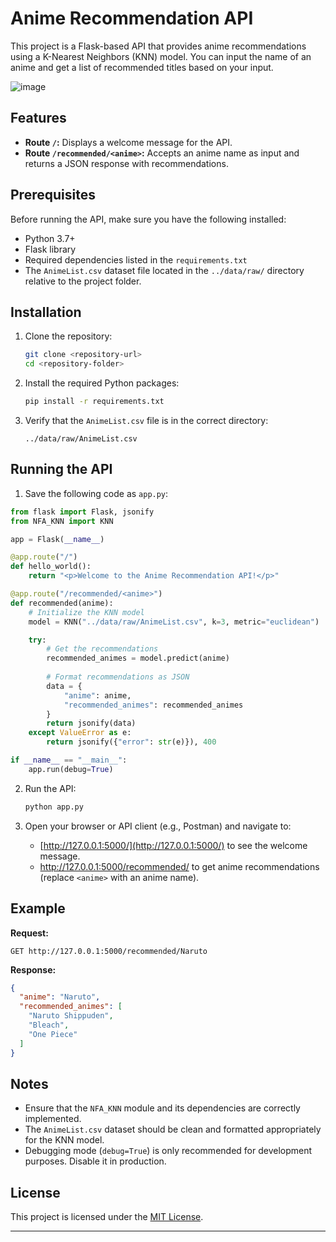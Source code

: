 # Anime Recommendation API

This project is a Flask-based API that provides anime recommendations using a K-Nearest Neighbors (KNN) model. You can input the name of an anime and get a list of recommended titles based on your input.

![image](https://github.com/user-attachments/assets/2b5a34bd-f879-4cd5-b262-17f8eacce6c3)

## Features
- **Route `/`:** Displays a welcome message for the API.
- **Route `/recommended/<anime>`:** Accepts an anime name as input and returns a JSON response with recommendations.

## Prerequisites
Before running the API, make sure you have the following installed:

- Python 3.7+
- Flask library
- Required dependencies listed in the `requirements.txt`
- The `AnimeList.csv` dataset file located in the `../data/raw/` directory relative to the project folder.

## Installation
1. Clone the repository:
   ```bash
   git clone <repository-url>
   cd <repository-folder>
   ```

2. Install the required Python packages:
   ```bash
   pip install -r requirements.txt
   ```

3. Verify that the `AnimeList.csv` file is in the correct directory:
   ```
   ../data/raw/AnimeList.csv
   ```

## Running the API
1. Save the following code as `app.py`:

```python
from flask import Flask, jsonify
from NFA_KNN import KNN

app = Flask(__name__)

@app.route("/")
def hello_world():
    return "<p>Welcome to the Anime Recommendation API!</p>"

@app.route("/recommended/<anime>")
def recommended(anime):
    # Initialize the KNN model
    model = KNN("../data/raw/AnimeList.csv", k=3, metric="euclidean")

    try:
        # Get the recommendations
        recommended_animes = model.predict(anime)
        
        # Format recommendations as JSON
        data = {
            "anime": anime,
            "recommended_animes": recommended_animes
        }
        return jsonify(data)
    except ValueError as e:
        return jsonify({"error": str(e)}), 400

if __name__ == "__main__":
    app.run(debug=True)
```

2. Run the API:
   ```bash
   python app.py
   ```

3. Open your browser or API client (e.g., Postman) and navigate to:
   - [http://127.0.0.1:5000/](http://127.0.0.1:5000/) to see the welcome message.
   - [http://127.0.0.1:5000/recommended/<anime>](http://127.0.0.1:5000/recommended/<anime>) to get anime recommendations (replace `<anime>` with an anime name).

## Example
**Request:**
```http
GET http://127.0.0.1:5000/recommended/Naruto
```

**Response:**
```json
{
  "anime": "Naruto",
  "recommended_animes": [
    "Naruto Shippuden",
    "Bleach",
    "One Piece"
  ]
}
```

## Notes
- Ensure that the `NFA_KNN` module and its dependencies are correctly implemented.
- The `AnimeList.csv` dataset should be clean and formatted appropriately for the KNN model.
- Debugging mode (`debug=True`) is only recommended for development purposes. Disable it in production.

## License
This project is licensed under the [MIT License](LICENSE).

---


